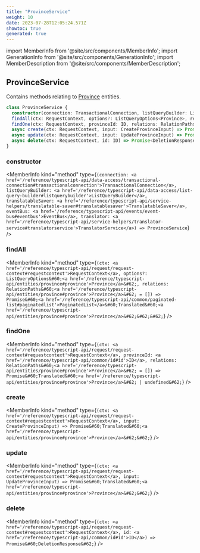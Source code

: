 ```yaml
---
title: "ProvinceService"
weight: 10
date: 2023-07-28T12:05:24.571Z
showtoc: true
generated: true
---
```

<!-- This file was generated from the Vendure source. Do not modify. Instead, re-run the "docs:build" script -->
import MemberInfo from '@site/src/components/MemberInfo';
import GenerationInfo from '@site/src/components/GenerationInfo';
import MemberDescription from '@site/src/components/MemberDescription';


## ProvinceService

<GenerationInfo sourceFile="packages/core/src/service/services/province.service.ts" sourceLine="31" packageName="@vendure/core" />

Contains methods relating to <a href='/reference/typescript-api/entities/province#province'>Province</a> entities.

```ts title="Signature"
class ProvinceService {
  constructor(connection: TransactionalConnection, listQueryBuilder: ListQueryBuilder, translatableSaver: TranslatableSaver, eventBus: EventBus, translator: TranslatorService)
  findAll(ctx: RequestContext, options?: ListQueryOptions<Province>, relations: RelationPaths<Province> = []) => Promise<PaginatedList<Translated<Province>>>;
  findOne(ctx: RequestContext, provinceId: ID, relations: RelationPaths<Province> = []) => Promise<Translated<Province> | undefined>;
  async create(ctx: RequestContext, input: CreateProvinceInput) => Promise<Translated<Province>>;
  async update(ctx: RequestContext, input: UpdateProvinceInput) => Promise<Translated<Province>>;
  async delete(ctx: RequestContext, id: ID) => Promise<DeletionResponse>;
}
```

<div className="members-wrapper">

### constructor

<MemberInfo kind="method" type={`(connection: <a href='/reference/typescript-api/data-access/transactional-connection#transactionalconnection'>TransactionalConnection</a>, listQueryBuilder: <a href='/reference/typescript-api/data-access/list-query-builder#listquerybuilder'>ListQueryBuilder</a>, translatableSaver: <a href='/reference/typescript-api/service-helpers/translatable-saver#translatablesaver'>TranslatableSaver</a>, eventBus: <a href='/reference/typescript-api/events/event-bus#eventbus'>EventBus</a>, translator: <a href='/reference/typescript-api/service-helpers/translator-service#translatorservice'>TranslatorService</a>) => ProvinceService`}   />


### findAll

<MemberInfo kind="method" type={`(ctx: <a href='/reference/typescript-api/request/request-context#requestcontext'>RequestContext</a>, options?: ListQueryOptions&#60;<a href='/reference/typescript-api/entities/province#province'>Province</a>&#62;, relations: RelationPaths&#60;<a href='/reference/typescript-api/entities/province#province'>Province</a>&#62; = []) => Promise&#60;<a href='/reference/typescript-api/common/paginated-list#paginatedlist'>PaginatedList</a>&#60;Translated&#60;<a href='/reference/typescript-api/entities/province#province'>Province</a>&#62;&#62;&#62;`}   />


### findOne

<MemberInfo kind="method" type={`(ctx: <a href='/reference/typescript-api/request/request-context#requestcontext'>RequestContext</a>, provinceId: <a href='/reference/typescript-api/common/id#id'>ID</a>, relations: RelationPaths&#60;<a href='/reference/typescript-api/entities/province#province'>Province</a>&#62; = []) => Promise&#60;Translated&#60;<a href='/reference/typescript-api/entities/province#province'>Province</a>&#62; | undefined&#62;`}   />


### create

<MemberInfo kind="method" type={`(ctx: <a href='/reference/typescript-api/request/request-context#requestcontext'>RequestContext</a>, input: CreateProvinceInput) => Promise&#60;Translated&#60;<a href='/reference/typescript-api/entities/province#province'>Province</a>&#62;&#62;`}   />


### update

<MemberInfo kind="method" type={`(ctx: <a href='/reference/typescript-api/request/request-context#requestcontext'>RequestContext</a>, input: UpdateProvinceInput) => Promise&#60;Translated&#60;<a href='/reference/typescript-api/entities/province#province'>Province</a>&#62;&#62;`}   />


### delete

<MemberInfo kind="method" type={`(ctx: <a href='/reference/typescript-api/request/request-context#requestcontext'>RequestContext</a>, id: <a href='/reference/typescript-api/common/id#id'>ID</a>) => Promise&#60;DeletionResponse&#62;`}   />




</div>
